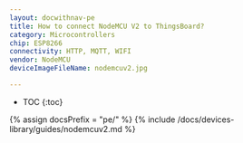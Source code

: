 ```yaml
---
layout: docwithnav-pe
title: How to connect NodeMCU V2 to ThingsBoard?
category: Microcontrollers
chip: ESP8266
connectivity: HTTP, MQTT, WIFI
vendor: NodeMCU
deviceImageFileName: nodemcuv2.jpg

---
```


* TOC
{:toc}

{% assign docsPrefix = "pe/" %}
{% include /docs/devices-library/guides/nodemcuv2.md %}
